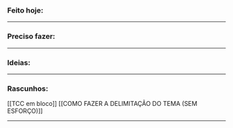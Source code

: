 ### Feito hoje:

---

### Preciso fazer:


---

### Ideias:


---

### Rascunhos:

[[TCC em bloco]]
[[COMO FAZER A DELIMITAÇÃO DO TEMA (SEM ESFORÇO)]]

---
